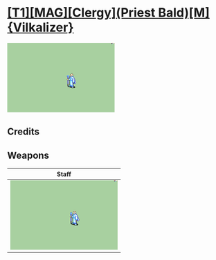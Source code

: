 # [\[T1\]\[MAG\]\[Clergy\]\(Priest Bald\)\[M\]{Vilkalizer}](../%5BT1%5D%5BMAG%5D%5BClergy%5D(Priest%20Bald)%5BM%5D%7BVilkalizer%7D)

<img src="./7.%20Staff/Staff_000.png" alt="[T1][MAG][Clergy](Priest Bald)[M]{Vilkalizer} standing" />

## Credits



## Weapons


|Staff |
|  :---: |
| <img alt="Staff animation" src="./7.%20Staff/Staff.gif" /> |
